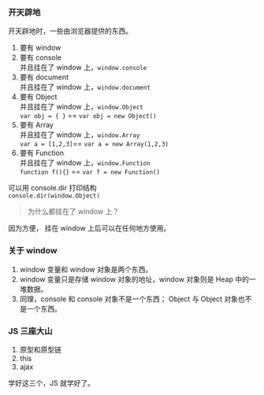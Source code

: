 <a name="R3Ivf"></a>
### 开天辟地
 开天辟地时，一些由浏览器提供的东西。

1. 要有 window
1. 要有 console<br />并且挂在了 window 上，`window.console`
1. 要有 document<br />并且挂在了 window 上，`window.document`
1. 要有 Object<br />并且挂在了 window 上，`window.Object`<br />`var obj = { }` == `var obj = new Object()`
1. 要有 Array<br />并且挂在了 window 上，`window.Array`<br />`var a = [1,2,3]`== `var a = new Array(1,2,3)`
1. 要有 Function<br />并且挂在了 window 上，`window.Function`<br />`function f(){}` == `var f = new Function()`

可以用 console.dir 打印结构<br />`console.dir(window.Object)`
> 为什么都挂在了 window 上？

因为方便， 挂在 window 上后可以在任何地方使用。
<a name="xp4CI"></a>
### 关于 window

1. window 变量和 window 对象是两个东西。
1. window 变量只是存储 window 对象的地址，window 对象则是 Heap 中的一堆数据。
1. 同理，console 和 console 对象不是一个东西； Object 与 Object 对象也不是一个东西。

<a name="sfXTE"></a>
### JS 三座大山

1. 原型和原型链
1. this
1. ajax

学好这三个，JS 就学好了。
